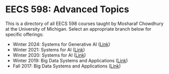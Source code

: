 # EECS 598: Advanced Topics

This is a directory of all EECS 598 courses taught by Mosharaf Chowdhury at the University of Michigan. 
Select an appropriate branch below for specific offerings:

* Winter 2024: Systems for Generative AI ([Link](https://github.com/mosharaf/eecs598/tree/w24-genai))
* Winter 2021: Systems for AI ([Link](https://github.com/mosharaf/eecs598/tree/w21-ai))
* Winter 2020: Systems for AI ([Link](https://github.com/mosharaf/eecs598/tree/w20-ai))
* Winter 2019: Big Data Systems and Applications ([Link](https://github.com/mosharaf/eecs598/tree/w19-bigdata-ai))
* Fall 2017: Big Data Systems and Applications ([Link](https://github.com/mosharaf/eecs598/tree/f17-bigdata))

